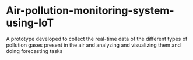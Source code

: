 # Air-pollution-monitoring-system-using-IoT
A prototype developed to collect the real-time data of the different types of pollution gases present in the air and analyzing and visualizing them and doing forecasting tasks
